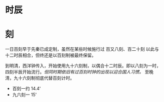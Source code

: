 # 时辰

# 刻
一日百刻早于先秦已成定制，虽然在某些时候施行过 百又八刻、百二十刻 以此与十二时辰相合，但终还是以百刻制被最终保留。

到明清，西洋钟传入，开始使用九十六刻制，以偶合十二时辰。即以八刻为一时，四刻半辰开始流行。_但同时期依旧有过百刻时钟的出现以迎合国人习惯。_ 至晚清，九十六刻制彻底代替百刻计时。

- 百刻一约 14.4'
- 九六刻一 15'